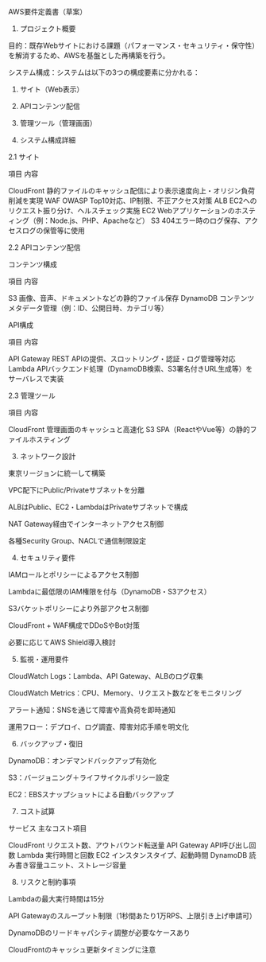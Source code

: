 AWS要件定義書（草案）

1. プロジェクト概要

目的：既存Webサイトにおける課題（パフォーマンス・セキュリティ・保守性）を解消するため、AWSを基盤とした再構築を行う。

システム構成：システムは以下の3つの構成要素に分かれる：

1. サイト（Web表示）


2. APIコンテンツ配信


3. 管理ツール（管理画面）




2. システム構成詳細

2.1 サイト

項目	内容

CloudFront	静的ファイルのキャッシュ配信により表示速度向上・オリジン負荷削減を実現
WAF	OWASP Top10対応、IP制限、不正アクセス対策
ALB	EC2へのリクエスト振り分け、ヘルスチェック実施
EC2	Webアプリケーションのホスティング（例：Node.js、PHP、Apacheなど）
S3	404エラー時のログ保存、アクセスログの保管等に使用


2.2 APIコンテンツ配信

コンテンツ構成

項目	内容

S3	画像、音声、ドキュメントなどの静的ファイル保存
DynamoDB	コンテンツメタデータ管理（例：ID、公開日時、カテゴリ等）


API構成

項目	内容

API Gateway	REST APIの提供、スロットリング・認証・ログ管理等対応
Lambda	APIバックエンド処理（DynamoDB検索、S3署名付きURL生成等）をサーバレスで実装


2.3 管理ツール

項目	内容

CloudFront	管理画面のキャッシュと高速化
S3	SPA（ReactやVue等）の静的ファイルホスティング


3. ネットワーク設計

東京リージョンに統一して構築

VPC配下にPublic/Privateサブネットを分離

ALBはPublic、EC2・LambdaはPrivateサブネットで構成

NAT Gateway経由でインターネットアクセス制御

各種Security Group、NACLで通信制限設定


4. セキュリティ要件

IAMロールとポリシーによるアクセス制御

Lambdaに最低限のIAM権限を付与（DynamoDB・S3アクセス）

S3バケットポリシーにより外部アクセス制御

CloudFront + WAF構成でDDoSやBot対策

必要に応じてAWS Shield導入検討


5. 監視・運用要件

CloudWatch Logs：Lambda、API Gateway、ALBのログ収集

CloudWatch Metrics：CPU、Memory、リクエスト数などをモニタリング

アラート通知：SNSを通じて障害や高負荷を即時通知

運用フロー：デプロイ、ログ調査、障害対応手順を明文化


6. バックアップ・復旧

DynamoDB：オンデマンドバックアップ有効化

S3：バージョニング＋ライフサイクルポリシー設定

EC2：EBSスナップショットによる自動バックアップ


7. コスト試算

サービス	主なコスト項目

CloudFront	リクエスト数、アウトバウンド転送量
API Gateway	API呼び出し回数
Lambda	実行時間と回数
EC2	インスタンスタイプ、起動時間
DynamoDB	読み書き容量ユニット、ストレージ容量


8. リスクと制約事項

Lambdaの最大実行時間は15分

API Gatewayのスループット制限（1秒間あたり1万RPS、上限引き上げ申請可）

DynamoDBのリードキャパシティ調整が必要なケースあり

CloudFrontのキャッシュ更新タイミングに注意


